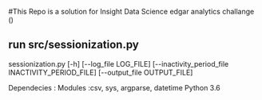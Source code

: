 #This Repo is a solution for Insight Data Science edgar analytics challange ()


## run src/sessionization.py 

sessionization.py [-h] [--log_file LOG_FILE]
                         [--inactivity_period_file INACTIVITY_PERIOD_FILE]
                         [--output_file OUTPUT_FILE]

Dependecies : 
	Modules :csv, sys, argparse, datetime
	Python 3.6
